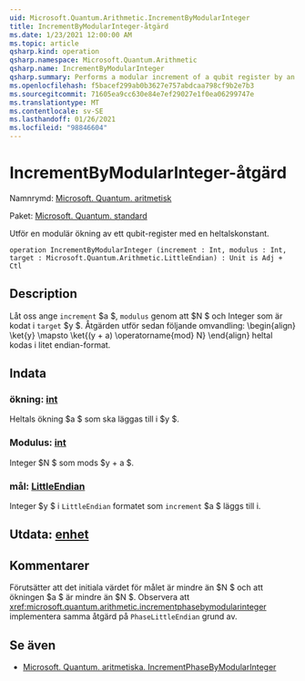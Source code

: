 ```yaml
---
uid: Microsoft.Quantum.Arithmetic.IncrementByModularInteger
title: IncrementByModularInteger-åtgärd
ms.date: 1/23/2021 12:00:00 AM
ms.topic: article
qsharp.kind: operation
qsharp.namespace: Microsoft.Quantum.Arithmetic
qsharp.name: IncrementByModularInteger
qsharp.summary: Performs a modular increment of a qubit register by an integer constant.
ms.openlocfilehash: f5bacef299ab0b3627e757abdcaa798cf9b2e7b3
ms.sourcegitcommit: 71605ea9cc630e84e7ef29027e1f0ea06299747e
ms.translationtype: MT
ms.contentlocale: sv-SE
ms.lasthandoff: 01/26/2021
ms.locfileid: "98846604"
---
```

# <a name="incrementbymodularinteger-operation"></a>IncrementByModularInteger-åtgärd

Namnrymd: [Microsoft. Quantum. aritmetisk](xref:Microsoft.Quantum.Arithmetic)

Paket: [Microsoft. Quantum. standard](https://nuget.org/packages/Microsoft.Quantum.Standard)


Utför en modulär ökning av ett qubit-register med en heltalskonstant.

```qsharp
operation IncrementByModularInteger (increment : Int, modulus : Int, target : Microsoft.Quantum.Arithmetic.LittleEndian) : Unit is Adj + Ctl
```


## <a name="description"></a>Description

Låt oss ange `increment` $a $, `modulus` genom att $N $ och Integer som är kodat i `target` $y $.
Åtgärden utför sedan följande omvandling: \begin{align} \ket{y} \mapsto \ket{(y + a) \operatorname{mod} N} \end{align} heltal kodas i litet endian-format.

## <a name="input"></a>Indata

### <a name="increment--int"></a>ökning: [int](xref:microsoft.quantum.lang-ref.int)

Heltals ökning $a $ som ska läggas till i $y $.


### <a name="modulus--int"></a>Modulus: [int](xref:microsoft.quantum.lang-ref.int)

Integer $N $ som mods $y + a $.


### <a name="target--littleendian"></a>mål: [LittleEndian](xref:Microsoft.Quantum.Arithmetic.LittleEndian)

Integer $y $ i `LittleEndian` formatet som `increment` $a $ läggs till i.



## <a name="output--unit"></a>Utdata: [enhet](xref:microsoft.quantum.lang-ref.unit)



## <a name="remarks"></a>Kommentarer

Förutsätter att det initiala värdet för målet är mindre än $N $ och att ökningen $a $ är mindre än $N $.
Observera att <xref:microsoft.quantum.arithmetic.incrementphasebymodularinteger> implementera samma åtgärd på `PhaseLittleEndian` grund av.

## <a name="see-also"></a>Se även

- [Microsoft. Quantum. aritmetiska. IncrementPhaseByModularInteger](xref:Microsoft.Quantum.Arithmetic.IncrementPhaseByModularInteger)